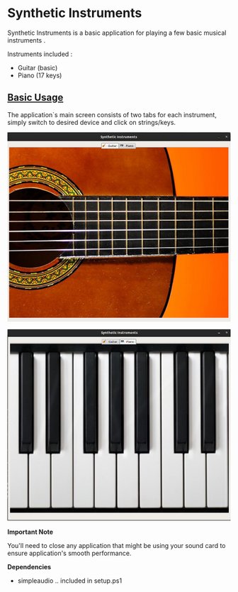 

# Synthetic Instruments 

Synthetic Instruments is a basic application for playing a few basic musical instruments .

Instruments included : 

- Guitar (basic)
- Piano (17 keys)

## <u>Basic Usage</u>

The application`s main screen consists of two tabs for each instrument, simply switch to desired device and click on strings/keys.

![](images/1.png)

![](images/2.png)

**Important Note**

You'll need to close any application that might be using your sound card to ensure application's smooth performance.

**Dependencies**

- simpleaudio .. included in setup.ps1

  